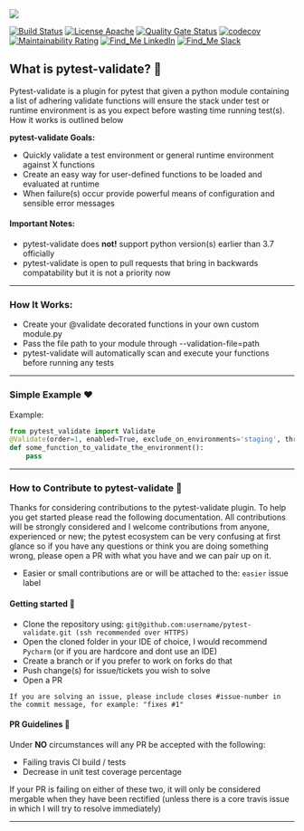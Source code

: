 <kbd>
  <img src="https://github.com/symonk/pytest-validate/blob/master/.github/.images/pytest_validate.png">
</kbd>
  <p></p>

[![Build Status](https://api.travis-ci.org/symonk/pytest-validate.svg?branch=master)](https://travis-ci.org/symonk/pytest-validate)
[![License Apache](https://img.shields.io/badge/license-Apache%202-brightgreen.svg)](https://github.com/symonk/pytest-validate/blob/master/LICENSE)
[![Quality Gate Status](https://sonarcloud.io/api/project_badges/measure?project=symonk_pytest-validate&metric=alert_status)](https://sonarcloud.io/dashboard?id=symonk_pytest-validate)
[![codecov](https://codecov.io/gh/symonk/pytest-validate/branch/master/graph/badge.svg)](https://codecov.io/gh/symonk/pytest-validate)
[![Maintainability Rating](https://sonarcloud.io/api/project_badges/measure?project=symonk_pytest-validate&metric=sqale_rating)](https://sonarcloud.io/dashboard?id=symonk_pytest-validate)
[![Find_Me LinkedIn](https://img.shields.io/badge/Find_Me-LinkedIn-brightgreen.svg)](https://www.linkedin.com/in/simonk09/)
[![Find_Me Slack](https://img.shields.io/badge/Find_Me-Slack-brightgreen.svg)](https://testersio.slack.com)

## What is pytest-validate? :flags:
Pytest-validate is a plugin for pytest that given a python module containing a list of adhering validate functions will
ensure the stack under test or runtime environment is as you expect before wasting time running test(s).  How it works is
outlined below

**pytest-validate Goals:**
 - Quickly validate a test environment or general runtime environment against X functions
 - Create an easy way for user-defined functions to be loaded and evaluated at runtime
 - When failure(s) occur provide powerful means of configuration and sensible error messages

#### Important Notes:
 - pytest-validate does **not!** support python version(s) earlier than 3.7 officially
 - pytest-validate is open to pull requests that bring in backwards compatability but it is not a priority now


 ---

 ### How It Works:
  - Create your @validate decorated functions in your own custom module.py
  - Pass the file path to your module through --validation-file=path
  - pytest-validate will automatically scan and execute your functions before running any tests

---

### Simple Example :hearts:
Example:

```python
from pytest_validate import Validate
@Validate(order=1, enabled=True, exclude_on_environments='staging', thread_safe=True)
def some_function_to_validate_the_environment():
    pass
```

---

### How to Contribute to pytest-validate :rocket:
Thanks for considering contributions to the pytest-validate plugin.  To help you get started please read the following documentation.  All contributions will be strongly considered and I welcome contributions from anyone, experienced or new; the pytest ecosystem can be very confusing at first glance so if you have any questions or think you are doing something wrong, please open a PR with what you have and we can pair up on it.

 - Easier or small contributions are or will be attached to the: `easier` issue label

#### Getting started :rocket:

- Clone the repository using: `git@github.com:username/pytest-validate.git (ssh recommended over HTTPS)`
- Open the cloned folder in your IDE of choice, I would recommend `Pycharm` (or if you are hardcore and dont use an IDE)
- Create a branch or if you prefer to work on forks do that
- Push change(s) for issue/tickets you wish to solve
- Open a PR

`If you are solving an issue, please include closes #issue-number in the commit message, for example: "fixes #1"`

#### PR Guidelines :rocket:
Under **NO** circumstances will any PR be accepted with the following:

- Failing travis CI build / tests
- Decrease in unit test coverage percentage

If your PR is failing on either of these two, it will only be considered mergable when they have been rectified (unless there is a core travis issue in which I will try to resolve immediately)

---
